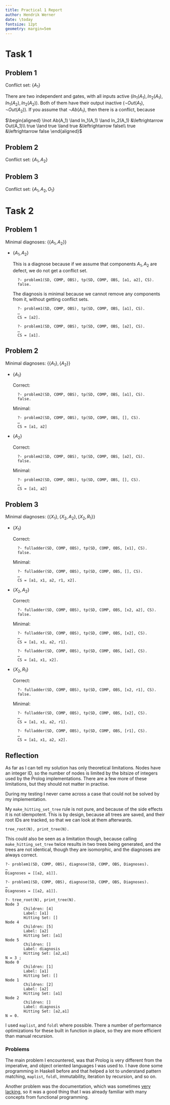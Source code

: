 ```yaml
---
title: Practical 1 Report
author: Hendrik Werner
date: \today
fontsize: 12pt
geometry: margin=5em
---
```


# Task 1
## Problem 1
Conflict set: $\{A_1\}$

There are two independent and gates, with all inputs active ($In_1(A_1), In_2(A_1), In_1(A_2), In_2(A_2)$). Both of them have their output inactive ($\lnot Out(A_1), \lnot Out(A_2)$). If you assume that $\lnot Ab(A_1)$, then there is a conflict, because

$\begin{aligned}
	\lnot Ab(A_1) \land In_1(A_1) \land In_2(A_1) &\leftrightarrow Out(A_1)\\
	true \land true \land true &\leftrightarrow false\\
	true &\leftrightarrow false
\end{aligned}$

## Problem 2
Conflict set: $\{A_1, A_2\}$

## Problem 3
Conflict set: $\{A_1, A_2, O_1\}$

# Task 2
## Problem 1
Minimal diagnoses: $\{\{A_1, A_2\}\}$

* $\{A_1, A_2\}$

	This is a diagnose because if we assume that components $A_1, A_2$ are defect, we do not get a conflict set.

		?- problem1(SD, COMP, OBS), tp(SD, COMP, OBS, [a1, a2], CS).
		false.

	The diagnosis is minimal because we cannot remove any components from it, without getting conflict sets.

		?- problem1(SD, COMP, OBS), tp(SD, COMP, OBS, [a1], CS).
		…
		CS = [a2].

		?- problem1(SD, COMP, OBS), tp(SD, COMP, OBS, [a2], CS).
		…
		CS = [a1].


## Problem 2
Minimal diagnoses: $\{\{A_1\}, \{A_2\}\}$

* $\{A_1\}$

	Correct:

		?- problem2(SD, COMP, OBS), tp(SD, COMP, OBS, [a1], CS).
		false.

	Minimal:

		?- problem2(SD, COMP, OBS), tp(SD, COMP, OBS, [], CS).
		…
		CS = [a1, a2]

* $\{A_2\}$

	Correct:

		?- problem2(SD, COMP, OBS), tp(SD, COMP, OBS, [a2], CS).
		false.

	Minimal:

		?- problem2(SD, COMP, OBS), tp(SD, COMP, OBS, [], CS).
		…
		CS = [a1, a2]

## Problem 3
Minimal diagnoses: $\{\{X_1\}, \{X_2, A_2\}, \{X_2, R_1\}\}$

* $\{X_1\}$

	Correct:

		?- fulladder(SD, COMP, OBS), tp(SD, COMP, OBS, [x1], CS).
		false.

	Minimal:

		?- fulladder(SD, COMP, OBS), tp(SD, COMP, OBS, [], CS).
		…
		CS = [a1, x1, a2, r1, x2].


* $\{X_2, A_2\}$

	Correct:

		?- fulladder(SD, COMP, OBS), tp(SD, COMP, OBS, [x2, a2], CS).
		false.

	Minimal:

		?- fulladder(SD, COMP, OBS), tp(SD, COMP, OBS, [x2], CS).
		…
		CS = [a1, x1, a2, r1].

		?- fulladder(SD, COMP, OBS), tp(SD, COMP, OBS, [a2], CS).
		…
		CS = [a1, x1, x2].

* $\{X_2, R_1\}$

	Correct:

		?- fulladder(SD, COMP, OBS), tp(SD, COMP, OBS, [x2, r1], CS).
		false.

	Minimal:

		?- fulladder(SD, COMP, OBS), tp(SD, COMP, OBS, [x2], CS).
		…
		CS = [a1, x1, a2, r1].

		?- fulladder(SD, COMP, OBS), tp(SD, COMP, OBS, [r1], CS).
		…
		CS = [a1, x1, a2, x2].

## Reflection

As far as I can tell my solution has only theoretical limitations. Nodes have an integer ID, so the number of nodes is limited by the bitsize of integers used by the Prolog implementations. There are a few more of these limitations, but they should not matter in practise.

During my testing I never came across a case that could not be solved by my implementation.

My `make_hitting_set_tree` rule is not pure, and because of the side effects it is not idempotent. This is by design, because all trees are saved, and their root IDs are tracked, so that we can look at them afterwards.

	tree_root(N), print_tree(N).

This could also be seen as a limitation though, because calling `make_hitting_set_tree` twice results in two trees being generated, and the trees are not identical, though they are isomorphic, and the diagnoses are always correct.

	?- problem1(SD, COMP, OBS), diagnose(SD, COMP, OBS, Diagnoses).
	…
	Diagnoses = [[a2, a1]].

	?- problem1(SD, COMP, OBS), diagnose(SD, COMP, OBS, Diagnoses).
	…
	Diagnoses = [[a2, a1]].

	?- tree_root(N), print_tree(N).
	Node 3
	        Children: [4]
	        Label: [a1]
	        Hitting Set: []
	Node 4
	        Children: [5]
	        Label: [a2]
	        Hitting Set: [a1]
	Node 5
	        Children: []
	        Label: diagnosis
	        Hitting Set: [a2,a1]
	N = 3 ;
	Node 0
	        Children: [1]
	        Label: [a1]
	        Hitting Set: []
	Node 1
	        Children: [2]
	        Label: [a2]
	        Hitting Set: [a1]
	Node 2
	        Children: []
	        Label: diagnosis
	        Hitting Set: [a2,a1]
	N = 0.

I used `maplist`, and `foldl` where possible. There a number of performance optimizations for these built in function in place, so they are more efficient than manual recursion.

### Problems

The main problem I encountered, was that Prolog is very different from the imperative, and object oriented languages I was used to. I have done some programming in Haskell before and that helped a lot to understand pattern matching, `maplist`, `foldl`, immutability, iteration by recursion, and so on.

Another problem was the documentation, which was sometimes [very lacking](http://www.swi-prolog.org/pldoc/doc_for?object=foldl/4), so it was a good thing that I was already familiar with many concepts from functional programming.
